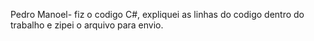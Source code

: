 Pedro Manoel- fiz o codigo C#, expliquei as linhas do codigo dentro do trabalho e zipei o arquivo para envio.
